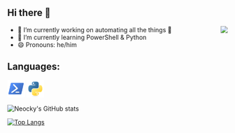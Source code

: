 ## Hi there 👋
<p align="right">  
<img align="right" src="https://media1.tenor.com/images/1c6140897565e34a4e98f618e220dc0d/tenor.gif?itemid=9358372"/>  
</p>  
  
- 🔭 I’m currently working on automating all the things :butter:
- 🌱 I’m currently learning PowerShell & Python
- 😄 Pronouns: he/him


  
## Languages:
<img src="https://raw.githubusercontent.com/vscode-icons/vscode-icons/master/icons/file_type_powershell.svg" alt="PowerShell" width="40" height="40"/> <img src="https://raw.githubusercontent.com/devicons/devicon/master/icons/python/python-original.svg" alt="Python" width="40" height="40"/>

![Neocky's GitHub stats](https://github-readme-stats.vercel.app/api?username=Neocky&theme=dark&show_icons=true)  

  
[![Top Langs](https://github-readme-stats.vercel.app/api/top-langs/?username=Neocky&theme=dark&layout=compact)](https://github.com/anuraghazra/github-readme-stats)

<!--
**Neocky/neocky** is a ✨ _special_ ✨ repository because its `README.md` (this file) appears on your GitHub profile.
 height="165"
Here are some ideas to get you started:
  
*NOTE: Top Languages does not indicate my skill level or anything like that, it's a GitHub metric of which languages have the most code on GitHub.*  

- 🔭 I’m currently working on ...
- 🌱 I’m currently learning ...
- 👯 I’m looking to collaborate on ...
- 🤔 I’m looking for help with ...
- 💬 Ask me about ...
- 📫 How to reach me: ...
- 😄 Pronouns: ...
- ⚡ Fun fact: ...
-->

